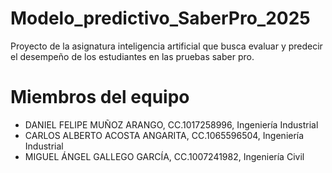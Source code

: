 # Modelo_predictivo_SaberPro_2025
Proyecto de la asignatura inteligencia artificial que busca evaluar y predecir el desempeño de los estudiantes en las pruebas saber pro.

# Miembros del equipo
* DANIEL FELIPE MUÑOZ ARANGO, CC.1017258996, Ingeniería Industrial
* CARLOS ALBERTO ACOSTA ANGARITA, CC.1065596504, Ingeniería Industrial
* MIGUEL ÁNGEL GALLEGO GARCÍA, CC.1007241982, Ingeniería Civil
